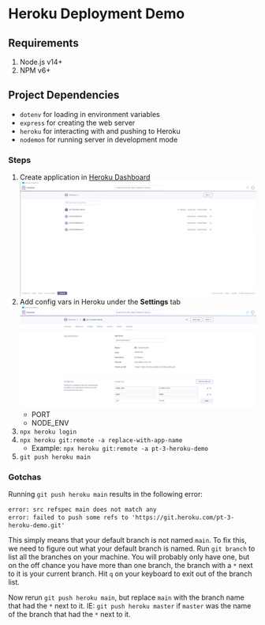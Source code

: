 # Heroku Deployment Demo

## Requirements
1. Node.js v14+
2. NPM v6+

## Project Dependencies
- `dotenv` for loading in environment variables
- `express` for creating the web server
- `heroku` for interacting with and pushing to Heroku
- `nodemon` for running server in development mode

### Steps
1. Create application in [Heroku Dashboard](https://dashboard.heroku.com/apps)
![Heroku Apps Dashboard](./docs/assets/heroku_apps_dashboard.png)
2. Add config vars in Heroku under the **Settings** tab
![Heroku Config Vars Dashboard](./docs/assets/heroku_config_vars.png)
    - PORT
    - NODE_ENV
3. `npx heroku login`
4. `npx heroku git:remote -a replace-with-app-name`
    - Example: `npx heroku git:remote -a pt-3-heroku-demo`
5. `git push heroku main`

### Gotchas

Running `git push heroku main` results in the following error:
```
error: src refspec main does not match any
error: failed to push some refs to 'https://git.heroku.com/pt-3-heroku-demo.git'
```

This simply means that your default branch is not named `main`. To fix this, we need to figure out what your default branch is named. Run `git branch` to list all the branches on your machine. You will probably only have one, but on the off chance you have more than one branch, the branch with a `*` next to it is your current branch. Hit `q` on your keyboard to exit out of the branch list. 

Now rerun `git push heroku main`, but replace `main` with the branch name that had the `*` next to it. IE: `git push heroku master` if `master` was the name of the branch that had the `*` next to it.
